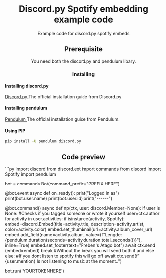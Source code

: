 <h1 align=center> Discord.py Spotify embedding example code </h1>
<p align=center>Example code for discord.py spotify embeds</p>

<h2 align=center> Prerequisite </h2>
<p align = center> You need both the discord.py and pendulum libary.</p>

<h3 align=center> Installing </h3>
<h4> Installing discord.py </h4>
<p1><a href="https://discordpy.readthedocs.io/en/latest/intro.html#installing">Discord.py </a></p1>
<p1> The official installation guide from Discord.py </p1>

<h4> Installing pendulum </h4>
<p1> <a href="https://pendulum.eustace.io/docs/">Pendulum </a> </p1>
<p1> The official installation guide from Pendulum. </p1>

<h4> Using PIP </h4>

```bash
pip install -U pendulum discord.py
```


<h2 align=center> Code preview </h2>
```py
import discord
from discord.ext import commands
from discord import Spotify
import pendulum

bot = commands.Bot(command_prefix="PREFIX HERE")

@bot.event 
async def on_ready():
    print("Logged in as")
    print(bot.user.name)
    print(bot.user.id)
    print("------")

@bot.command()
async def np(ctx, user: discord.Member=None):
    if user is None: #Checks if you tagged someone or wrote it yourself
        user=ctx.author
    for activity in user.activities:
        if isinstance(activity, Spotify):
            embed=discord.Embed(title=activity.title, description=activity.artist, color=activity.color)
            embed.set_thumbnail(url=activity.album_cover_url)
            embed.add_field(name=activity.album, value=(f"Lengde: {pendulum.duration(seconds=activity.duration.total_seconds())}"), inline=True)
            embed.set_footer(text="Preben's Atago bot")
            await ctx.send (embed=embed)
            break #Without the break you will send both if and else
    else: #If you dont listen to spotify this will go off
        await ctx.send(f"{user.mention} Is not listening to music at the moment..")
        


bot.run('YOURTOKENHERE')
```
